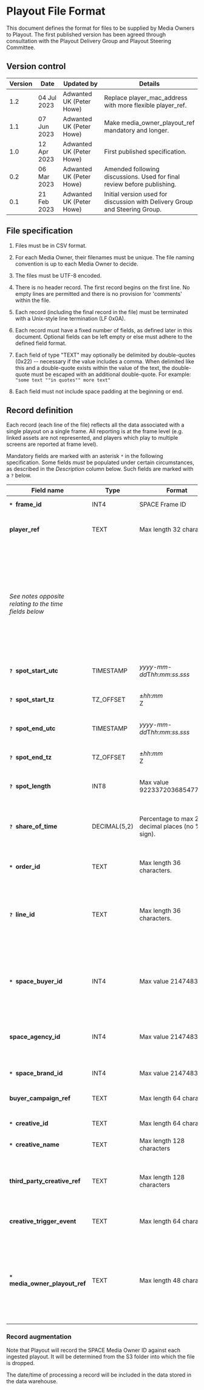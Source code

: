 # Playout File Format

This document defines the format for files to be supplied by Media Owners to Playout. The first published version has been agreed
through consultation with the Playout Delivery Group and Playout Steering Committee.

## Version control

| **Version** | **Date** | **Updated by** | **Details** |
| ------------|----------|----------------|-------------|
| 1.2 | 04 Jul 2023 | Adwanted UK (Peter Howe) | Replace player_mac_address with more flexible player_ref. |
| 1.1 | 07 Jun 2023 | Adwanted UK (Peter Howe) | Make media_owner_playout_ref mandatory and longer. |
| 1.0 | 12 Apr 2023 | Adwanted UK (Peter Howe) | First published specification. |
| 0.2 | 06 Mar 2023 | Adwanted UK (Peter Howe) | Amended following discussions. Used for  final review before publishing. |
| 0.1 | 21 Feb 2023 | Adwanted UK (Peter Howe) | Initial version used for discussion with Delivery Group and Steering Group. |


## File specification

1.  Files must be in CSV format.

2.  For each Media Owner, their filenames must be unique. The file
    naming convention is up to each Media Owner to decide.

3.  The files must be UTF-8 encoded.

4.  There is no header record. The first record begins on the first
    line. No empty lines are permitted and there is no provision for
    'comments' within the file.

5.  Each record (including the final record in the file) must be
    terminated with a Unix-style line termination (LF 0x0A).

6.  Each record must have a fixed number of fields, as defined later in
    this document. Optional fields can be left empty or else must adhere
    to the defined field format.

7.  Each field of type "TEXT" may optionally be delimited by
    double-quotes (0x22) -- necessary if the value includes a comma.
    When delimited like this and a double-quote exists within the value
    of the text, the double-quote must be escaped with an additional
    double-quote. For example: `"some text ""in quotes"" more text"`

8.  Each field must not include space padding at the beginning or end.


## Record definition

Each record (each line of the file) reflects all the data associated
with a single playout on a single frame. All reporting is at the frame
level (e.g. linked assets are not represented, and players which play to
multiple screens are reported at frame level).

Mandatory fields are marked with an asterisk `*` in the following specification.
Some fields *must* be populated under certain circumstances, as described in the *Description* column below.
Such fields are marked with a `?` below.

| Field name | Type | Format | Description |
|---|---|---|---|
| **`* `frame_id**	| INT4 | SPACE Frame ID | The Frame ID held in SPACE. |
| **player_ref** | TEXT	| Max length 32 characters | The MAC Address or other reference uniquely identifying the player. |
| *See notes opposite<br>relating to the time<br>fields below* | | | *It is mandatory to provide either **spot_start**/**spot_end**, **spot_start**/**spot_length** or **spot_end**/**spot_length**.<br>If all three fields are provided, **spot_end** will be ignored.<br>When providing **spot_start** or **spot_end**, it is mandatory to provide the associated time zone (**_tz**) value.* |
| **`? `spot_start_utc** | TIMESTAMP | *yyyy*-*mm*-*dd*T*hh*:*mm*:*ss*.*sss* | The UTC start time of the spot. |
| **`? `spot_start_tz** | TZ_OFFSET | ±*hh*:*mm*<br>Z | Time zone offset for the spot start time (e.g. +01:00 for BST; Z or :00:00 can be used for GMT.) |
| **`? `spot_end_utc** | TIMESTAMP | *yyyy*-*mm*-*dd*T*hh*:*mm*:*ss*.*sss* | The UTC end time of the spot. |
| **`? `spot_end_tz** | TZ_OFFSET | ±*hh*:*mm*<br>Z | Time zone offset for the spot end time. (e.g. +01:00 for BST; Z or :00:00 can be used for GMT.) |
| **`? `spot_length** | INT8 | Max value 9223372036854775807 | Spot Length in milliseconds. |
| **`? `share_of_time** | DECIMAL(5,2) | Percentage to max 2 decimal places (no % sign). | Share of time. This must be provided for scrollers, but its presence is not policed by Playout. Media Owners must determine when this must be supplied. |
| **`* `order_id**	| TEXT | Max length 36 characters. | Media Owner-defined order identifier. |
| **`? `line_id** | TEXT | Max length 36 characters. | The identifier for the order line that this playout belongs to.<br>This is mandatory for OpenDirect trades but its presence is not policed by Playout. Media Owners must determine when this must be supplied. |
| **`* `space_buyer_id** | INT4 | Max value 2147483647 | SPACE-defined ID for the buyer (often a Specialist). This can be a SPACE agency_id or client_id. (Note that these IDs do not overlap in SPACE.) |
| **space_agency_id** | INT4 | Max value 2147483647	| SPACE-defined ID for the agency. If the Agency is the same as the Buyer, this can field should still be populated to aid reporting. |
| **`* `space_brand_id** | INT4 | Max value 2147483647 | SPACE-defined Brand ID. |
| **buyer_campaign_ref** | TEXT | Max length 64 characters | Buyer-defined campaign reference (could be an Order ID, for example). |
| **`* `creative_id** | TEXT | Max length 64 characters | Media Owner-defined creative identifier. |
| **`* `creative_name** | TEXT | Max length 128 characters | Creative title, to assist with reporting. Usually a filename. |
| **third_party_creative_ref** | TEXT | Max length 128 characters | Creative reference provided by a third-party such as the creative agency. This might be a URL or a GUID, for example. |
| **creative_trigger_event** | TEXT | Max length 64 characters | The creative trigger event, indicating what prompted the given creative to be used. |
| **`* `media_owner_playout_ref** | TEXT | Max length 48 characters | Media Owner-defined reference representing this record. For the Media Owner, this should uniquely identify this record across all time. (Note that records supplied by other Media Owners may happen to use the same ID however.) |

### Record augmentation

Note that Playout will record the SPACE Media Owner ID against each
ingested playout. It will be determined from the S3 folder into which
the file is dropped.

The date/time of processing a record will be included in the data stored
in the data warehouse.
